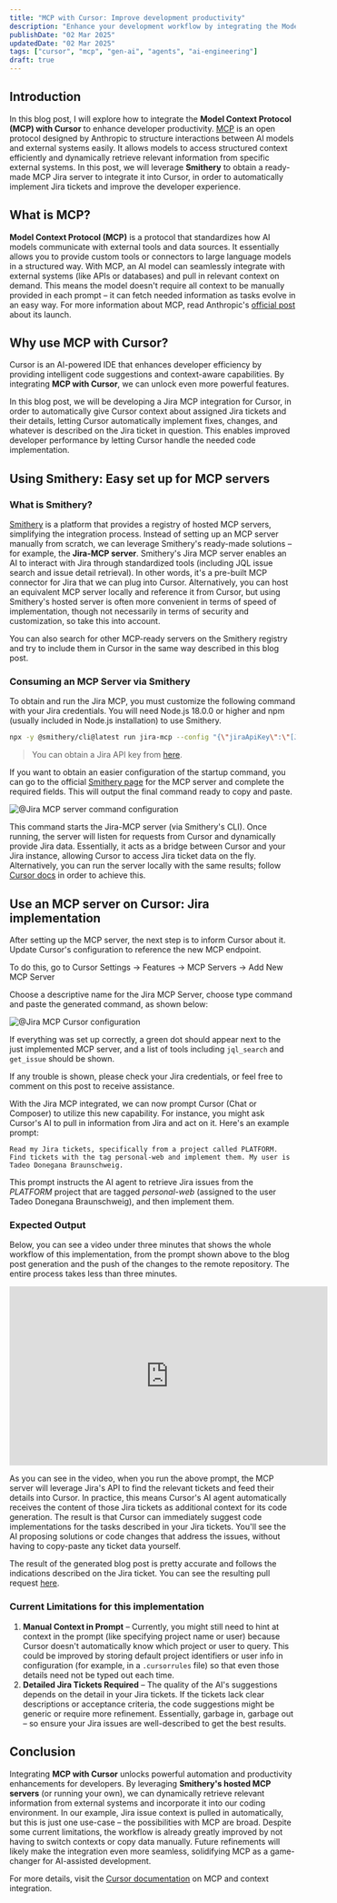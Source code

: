 ```yaml
---
title: "MCP with Cursor: Improve development productivity"
description: "Enhance your development workflow by integrating the Model Context Protocol (MCP) with Cursor. Automate Jira ticket implementation to optimize productivity."
publishDate: "02 Mar 2025"
updatedDate: "02 Mar 2025"
tags: ["cursor", "mcp", "gen-ai", "agents", "ai-engineering"]
draft: true
---
```


## Introduction

In this blog post, I will explore how to integrate the **Model Context Protocol (MCP) with Cursor** to enhance developer productivity. [MCP](https://www.anthropic.com/news/model-context-protocol) is an open protocol designed by Anthropic to structure interactions between AI models and external systems easily. It allows models to access structured context efficiently and dynamically retrieve relevant information from specific external systems. In this post, we will leverage **Smithery** to obtain a ready-made MCP Jira server to integrate it into Cursor, in order to automatically implement Jira tickets and improve the developer experience.

## What is MCP?

**Model Context Protocol (MCP)** is a protocol that standardizes how AI models communicate with external tools and data sources. It essentially allows you to provide custom tools or connectors to large language models in a structured way. With MCP, an AI model can seamlessly integrate with external systems (like APIs or databases) and pull in relevant context on demand. This means the model doesn't require all context to be manually provided in each prompt – it can fetch needed information as tasks evolve in an easy way. For more information about MCP, read Anthropic's [official post](https://www.anthropic.com/news/model-context-protocol) about its launch.

## Why use MCP with Cursor?

Cursor is an AI-powered IDE that enhances developer efficiency by providing intelligent code suggestions and context-aware capabilities. By integrating **MCP with Cursor**, we can unlock even more powerful features.

In this blog post, we will be developing a Jira MCP integration for Cursor, in order to automatically give Cursor context about assigned Jira tickets and their details, letting Cursor automatically implement fixes, changes, and whatever is described on the Jira ticket in question. This enables improved developer performance by letting Cursor handle the needed code implementation.

## Using Smithery: Easy set up for MCP servers

### What is Smithery?

[Smithery](https://smithery.ai/docs) is a platform that provides a registry of hosted MCP servers, simplifying the integration process. Instead of setting up an MCP server manually from scratch, we can leverage Smithery's ready-made solutions – for example, the **Jira-MCP server**. Smithery's Jira MCP server enables an AI to interact with Jira through standardized tools (including JQL issue search and issue detail retrieval). In other words, it's a pre-built MCP connector for Jira that we can plug into Cursor. Alternatively, you can host an equivalent MCP server locally and reference it from Cursor, but using Smithery's hosted server is often more convenient in terms of speed of implementation, though not necessarily in terms of security and customization, so take this into account.

You can also search for other MCP-ready servers on the Smithery registry and try to include them in Cursor in the same way described in this blog post.

### Consuming an MCP Server via Smithery

To obtain and run the Jira MCP, you must customize the following command with your Jira credentials. You will need Node.js 18.0.0 or higher
and npm (usually included in Node.js installation) to use Smithery.

```sh
npx -y @smithery/cli@latest run jira-mcp --config "{\"jiraApiKey\":\"[JIRA_API_KEY]\",\"jiraUserEmail\":\"[YOUR_JIRA_MAIL]\",\"jiraInstanceUrl\":\"[YOUR_JIRA_INSTANCE_URL]\"}"
```

> You can obtain a Jira API key from [here](https://id.atlassian.com/manage-profile/security/api-tokens).

If you want to obtain an easier configuration of the startup command, you can go to the official [Smithery page](https://smithery.ai/server/jira-mcp) for the MCP server and complete the required fields. This will output the final command ready to copy and paste.

![@Jira MCP server command configuration](./jira-config.png "Jira MCP server command configuration")

This command starts the Jira-MCP server (via Smithery's CLI). Once running, the server will listen for requests from Cursor and dynamically provide Jira data. Essentially, it acts as a bridge between Cursor and your Jira instance, allowing Cursor to access Jira ticket data on the fly. Alternatively, you can run the server locally with the same results; follow [Cursor docs](https://docs.cursor.com/context/model-context-protocol) in order to achieve this.

## Use an MCP server on Cursor: Jira implementation

After setting up the MCP server, the next step is to inform Cursor about it. Update Cursor's configuration to reference the new MCP endpoint.

To do this, go to Cursor Settings -> Features -> MCP Servers -> Add New MCP Server

Choose a descriptive name for the Jira MCP Server, choose type command and paste the generated command, as shown below:

![@Jira MCP Cursor configuration](./jira-mcp-cursor-config.png "Jira MCP Cursor configuration")

If everything was set up correctly, a green dot should appear next to the just implemented MCP server, and a list of tools including `jql_search` and `get_issue` should be shown.

If any trouble is shown, please check your Jira credentials, or feel free to comment on this post to receive assistance.

With the Jira MCP integrated, we can now prompt Cursor (Chat or Composer) to utilize this new capability. For instance, you might ask Cursor's AI to pull in information from Jira and act on it. Here's an example prompt:

```text
Read my Jira tickets, specifically from a project called PLATFORM. Find tickets with the tag personal-web and implement them. My user is Tadeo Donegana Braunschweig.
```

This prompt instructs the AI agent to retrieve Jira issues from the *PLATFORM* project that are tagged *personal-web* (assigned to the user Tadeo Donegana Braunschweig), and then implement them. 

### Expected Output

Below, you can see a video under three minutes that shows the whole workflow of this implementation, from the prompt shown above to the blog post generation and the push of the changes to the remote repository. The entire process takes less than three minutes.

<iframe width="560" height="315" src="https://www.youtube.com/embed/v-aGrTd_JJo" title="MCP with Cursor Workflow" frameborder="0" allow="accelerometer; autoplay; clipboard-write; encrypted-media; gyroscope; picture-in-picture" allowfullscreen></iframe>

As you can see in the video, when you run the above prompt, the MCP server will leverage Jira's API to find the relevant tickets and feed their details into Cursor. In practice, this means Cursor's AI agent automatically receives the content of those Jira tickets as additional context for its code generation. The result is that Cursor can immediately suggest code implementations for the tasks described in your Jira tickets. You'll see the AI proposing solutions or code changes that address the issues, without having to copy-paste any ticket data yourself.

The result of the generated blog post is pretty accurate and follows the indications described on the Jira ticket. You can see the resulting pull request [here](https://github.com/tadeodonegana/tadeodonegana.github.io/pull/57).

### Current Limitations for this implementation

1. **Manual Context in Prompt** – Currently, you might still need to hint at context in the prompt (like specifying project name or user) because Cursor doesn't automatically know which project or user to query. This could be improved by storing default project identifiers or user info in configuration (for example, in a `.cursorrules` file) so that even those details need not be typed out each time.
2. **Detailed Jira Tickets Required** – The quality of the AI's suggestions depends on the detail in your Jira tickets. If the tickets lack clear descriptions or acceptance criteria, the code suggestions might be generic or require more refinement. Essentially, garbage in, garbage out – so ensure your Jira issues are well-described to get the best results.

## Conclusion

Integrating **MCP with Cursor** unlocks powerful automation and productivity enhancements for developers. By leveraging **Smithery's hosted MCP servers** (or running your own), we can dynamically retrieve relevant information from external systems and incorporate it into our coding environment. In our example, Jira issue context is pulled in automatically, but this is just one use-case – the possibilities with MCP are broad. Despite some current limitations, the workflow is already greatly improved by not having to switch contexts or copy data manually. Future refinements will likely make the integration even more seamless, solidifying MCP as a game-changer for AI-assisted development.

For more details, visit the [Cursor documentation](https://docs.cursor.com/context/model-context-protocol) on MCP and context integration.